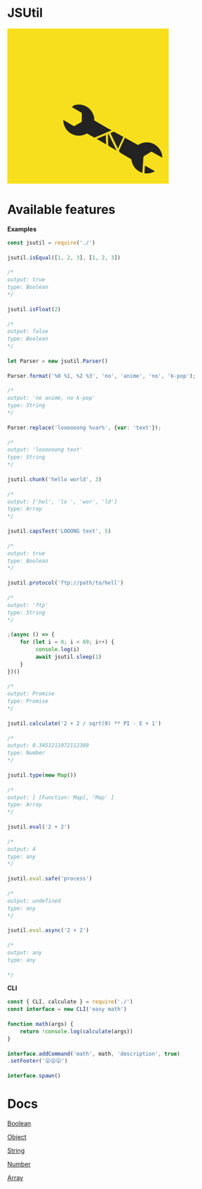 **JSUtil**
=======
![jsutil_logo](./JSUtil_logo.png)

Available features
========

**Examples**
```js
const jsutil = require('./')

jsutil.isEqual([1, 2, 3], [1, 2, 3])

/*
output: true
type: Boolean
*/

jsutil.isFloat(2)

/*
output: false
type: Boolean
*/

let Parser = new jsutil.Parser()

Parser.format('%0 %1, %2 %3', 'no', 'anime', 'no', 'k-pop');

/*
output: 'no anime, no k-pop'
type: String
*/

Parser.replace('loooooong %var%', {var: 'text'});

/*
output: 'loooooong text'
type: String
*/

jsutil.chunk('hello world', 3)

/*
output: ['hel', 'lo ', 'wor', 'ld']
type: Array
*/

jsutil.capsTest('LOOONG text', 5)

/*
output: true
type: Boolean
*/

jsutil.protocol('ftp://path/to/hell')

/*
output: 'ftp'
type: String
*/

;(async () => {
    for (let i = 0; i < 69; i++) {
         console.log(i)
         await jsutil.sleep(1)
    }
})()

/*
output: Promise
type: Promise
*/

jsutil.calculate('2 + 2 / sqrt(9) ** PI - E + 1')

/*
output: 0.3451211072112388
type: Number
*/

jsutil.type(new Map())

/*
output: [ [Function: Map], 'Map' ]
type: Array
*/

jsutil.eval('2 + 2')

/*
output: 4
type: any
*/

jsutil.eval.safe('process')

/*
output: undefined
type: any
*/

jsutil.eval.async('2 + 2')

/*
output: any
type: any

*/
```

**CLI**
```js
const { CLI, calculate } = require('./')
const interface = new CLI('easy math')

function math(args) {
    return !console.log(calculate(args))
}

interface.addCommand('math', math, 'description', true)
.setFooter('😮😮😮')

interface.spawn()
```

# **Docs**

[Boolean](https://developer.mozilla.org/en-US/docs/Web/JavaScript/Reference/Global_Objects/Boolean)

[Object](https://developer.mozilla.org/en-US/docs/Web/JavaScript/Reference/Global_Objects/Object)

[String](https://developer.mozilla.org/en-US/docs/Web/JavaScript/Reference/Global_Objects/String)

[Number](https://developer.mozilla.org/en-US/docs/Web/JavaScript/Reference/Global_Objects/Number)

[Array](https://developer.mozilla.org/en-US/docs/Web/JavaScript/Reference/Global_Objects/Array)
